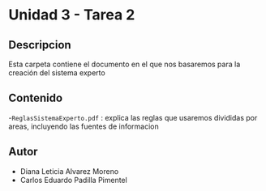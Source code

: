 # Unidad 3 - Tarea 2 

## Descripcion

Esta carpeta contiene el documento en el que nos basaremos para la creación del sistema experto 

## Contenido 

-`ReglasSistemaExperto.pdf` : explica las reglas que usaremos divididas por areas, incluyendo las fuentes de informacion 

## Autor 

- Diana Leticia Alvarez Moreno 
- Carlos Eduardo Padilla Pimentel  
